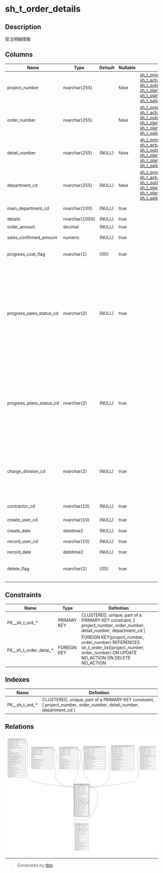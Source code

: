 # sh_t_order_details

## Description

受注明細情報

## Columns

| Name | Type | Default | Nullable | Children | Parents | Comment |
| ---- | ---- | ------- | -------- | -------- | ------- | ------- |
| project_number | nvarchar(255) |  | false | [sh_t_progress_sales_info](sh_t_progress_sales_info.md) [sh_t_actual_production_costs_info](sh_t_actual_production_costs_info.md) [sh_t_outsourcing_cost_info](sh_t_outsourcing_cost_info.md) [sh_t_plans_production_costs_info](sh_t_plans_production_costs_info.md) [sh_t_plans_production_costs_saved](sh_t_plans_production_costs_saved.md) [sh_t_salses_saved](sh_t_salses_saved.md) | [sh_t_order_list](sh_t_order_list.md) | PRNo. |
| order_number | nvarchar(255) |  | false | [sh_t_progress_sales_info](sh_t_progress_sales_info.md) [sh_t_actual_production_costs_info](sh_t_actual_production_costs_info.md) [sh_t_outsourcing_cost_info](sh_t_outsourcing_cost_info.md) [sh_t_plans_production_costs_info](sh_t_plans_production_costs_info.md) [sh_t_plans_production_costs_saved](sh_t_plans_production_costs_saved.md) [sh_t_salses_saved](sh_t_salses_saved.md) | [sh_t_order_list](sh_t_order_list.md) | 受注No. |
| detail_number | nvarchar(255) | (NULL) | false | [sh_t_progress_sales_info](sh_t_progress_sales_info.md) [sh_t_actual_production_costs_info](sh_t_actual_production_costs_info.md) [sh_t_outsourcing_cost_info](sh_t_outsourcing_cost_info.md) [sh_t_plans_production_costs_info](sh_t_plans_production_costs_info.md) [sh_t_plans_production_costs_saved](sh_t_plans_production_costs_saved.md) [sh_t_salses_saved](sh_t_salses_saved.md) |  | 明細No. |
| department_cd | nvarchar(255) | (NULL) | false | [sh_t_progress_sales_info](sh_t_progress_sales_info.md) [sh_t_actual_production_costs_info](sh_t_actual_production_costs_info.md) [sh_t_outsourcing_cost_info](sh_t_outsourcing_cost_info.md) [sh_t_plans_production_costs_info](sh_t_plans_production_costs_info.md) [sh_t_plans_production_costs_saved](sh_t_plans_production_costs_saved.md) [sh_t_salses_saved](sh_t_salses_saved.md) |  | 部署コード |
| main_department_cd | nvarchar(100) | (NULL) | true |  |  | 主担当部署コード |
| details | nvarchar(1000) | (NULL) | true |  |  | 明細内容 |
| order_amount | decimal | (NULL) | true |  |  | 受注金額 |
| sales_confirmed_amount | numeric | (NULL) | true |  |  | 売上確定済金額 |
| progress_cost_flag | nvarchar(1) | ((0)) | true |  |  | 外注費有無:0なし、1あり |
| progress_sales_status_cd | nvarchar(2) | (NULL) | true |  |  | 進捗ステータスコード（売上）:1売上未入力、2売上未入力（実績無し）、3売上入力中、4売上確定済、5売上最終確定済、6売上連携済 |
| progress_plans_status_cd | nvarchar(2) | (NULL) | true |  |  | 進捗ステータスコード（予定工数）:1予定工数未入力、2予定工数入力中、3予定工数確定済、4予定工数最終確定済 |
| charge_division_cd | nvarchar(2) | (NULL) | true |  |  | 担当課コード:0なし、1課、2課、3課、4課、5課、6課、7課、8課、9課、10課 |
| contractor_cd | nvarchar(10) | (NULL) | true |  |  | 契約先コード |
| create_user_cd | nvarchar(10) | (NULL) | true |  |  | 作成者コード |
| create_date | datetime2 | (NULL) | true |  |  | 作成日時 |
| record_user_cd | nvarchar(10) | (NULL) | true |  |  | 更新者コード |
| record_date | datetime2 | (NULL) | true |  |  | 更新日時 |
| delete_flag | nvarchar(1) | ((0)) | true |  |  | 削除フラグ:0未削除、1削除済 |

## Constraints

| Name | Type | Definition |
| ---- | ---- | ---------- |
| PK__sh_t_ord_* | PRIMARY KEY | CLUSTERED, unique, part of a PRIMARY KEY constraint, [ project_number, order_number, detail_number, department_cd ] |
| FK__sh_t_order_detai_* | FOREIGN KEY | FOREIGN KEY(project_number, order_number) REFERENCES sh_t_order_list(project_number, order_number) ON UPDATE NO_ACTION ON DELETE NO_ACTION |

## Indexes

| Name | Definition |
| ---- | ---------- |
| PK__sh_t_ord_* | CLUSTERED, unique, part of a PRIMARY KEY constraint, [ project_number, order_number, detail_number, department_cd ] |

## Relations

![er](sh_t_order_details.svg)

---

> Generated by [tbls](https://github.com/k1LoW/tbls)

